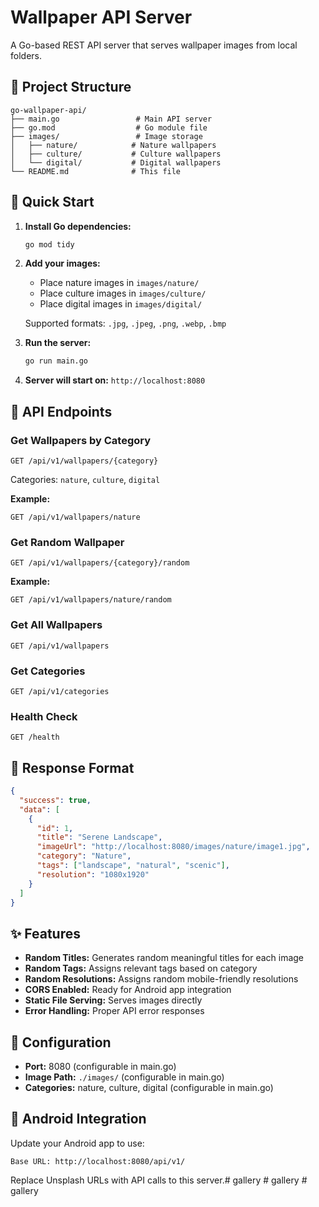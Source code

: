 # Wallpaper API Server

A Go-based REST API server that serves wallpaper images from local folders.

## 📁 Project Structure
```
go-wallpaper-api/
├── main.go                 # Main API server
├── go.mod                  # Go module file
├── images/                 # Image storage
│   ├── nature/            # Nature wallpapers
│   ├── culture/           # Culture wallpapers
│   └── digital/           # Digital wallpapers
└── README.md              # This file
```

## 🚀 Quick Start

1. **Install Go dependencies:**
   ```bash
   go mod tidy
   ```

2. **Add your images:**
   - Place nature images in `images/nature/`
   - Place culture images in `images/culture/`
   - Place digital images in `images/digital/`
   
   Supported formats: `.jpg`, `.jpeg`, `.png`, `.webp`, `.bmp`

3. **Run the server:**
   ```bash
   go run main.go
   ```

4. **Server will start on:** `http://localhost:8080`

## 📡 API Endpoints

### Get Wallpapers by Category
```
GET /api/v1/wallpapers/{category}
```
Categories: `nature`, `culture`, `digital`

**Example:**
```
GET /api/v1/wallpapers/nature
```

### Get Random Wallpaper
```
GET /api/v1/wallpapers/{category}/random
```

**Example:**
```
GET /api/v1/wallpapers/nature/random
```

### Get All Wallpapers
```
GET /api/v1/wallpapers
```

### Get Categories
```
GET /api/v1/categories
```

### Health Check
```
GET /health
```

## 📄 Response Format

```json
{
  "success": true,
  "data": [
    {
      "id": 1,
      "title": "Serene Landscape",
      "imageUrl": "http://localhost:8080/images/nature/image1.jpg",
      "category": "Nature",
      "tags": ["landscape", "natural", "scenic"],
      "resolution": "1080x1920"
    }
  ]
}
```

## ✨ Features

- **Random Titles:** Generates random meaningful titles for each image
- **Random Tags:** Assigns relevant tags based on category
- **Random Resolutions:** Assigns random mobile-friendly resolutions
- **CORS Enabled:** Ready for Android app integration
- **Static File Serving:** Serves images directly
- **Error Handling:** Proper API error responses

## 🔧 Configuration

- **Port:** 8080 (configurable in main.go)
- **Image Path:** `./images/` (configurable in main.go)
- **Categories:** nature, culture, digital (configurable in main.go)

## 📱 Android Integration

Update your Android app to use:
```
Base URL: http://localhost:8080/api/v1/
```

Replace Unsplash URLs with API calls to this server.#   g a l l e r y  
 #   g a l l e r y  
 #   g a l l e r y  
 